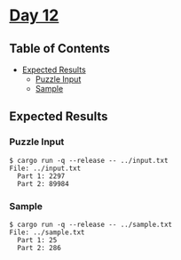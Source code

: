 # [Day 12](https://adventofcode.com/2020/day/12)

## Table of Contents

- [Expected Results](#expected-results)
  - [Puzzle Input](#puzzle-input)
  - [Sample](#sample)

## Expected Results

### Puzzle Input

```console
$ cargo run -q --release -- ../input.txt
File: ../input.txt
  Part 1: 2297
  Part 2: 89984
```

### Sample

```console
$ cargo run -q --release -- ../sample.txt
File: ../sample.txt
  Part 1: 25
  Part 2: 286
```
